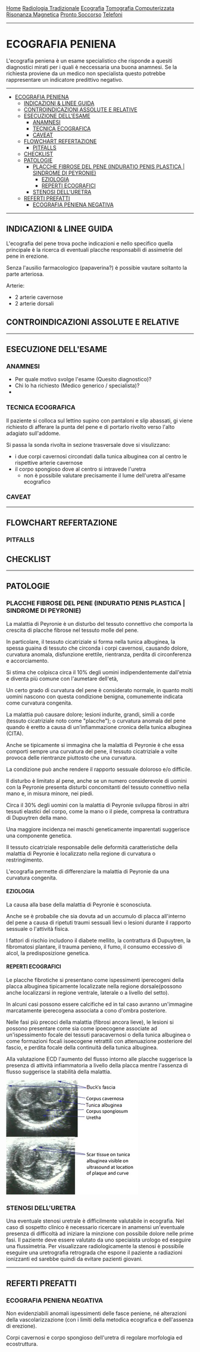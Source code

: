 <div class="topnav">
  <a href="https://sl-rad.github.io/SL-Rad-Vademecum">Home</a>
  <a href="https://sl-rad.github.io/SL-Rad-Vademecum/radiologia_tradizionale.html">Radiologia Tradizionale</a>
  <a href="https://sl-rad.github.io/SL-Rad-Vademecum/ecografia.html">Ecografia</a>
  <a href="https://sl-rad.github.io/SL-Rad-Vademecum/tomografia_computerizzata.html">Tomografia Computerizzata</a>
  <a href="https://sl-rad.github.io/SL-Rad-Vademecum/risonanza_magnetica.html">Risonanza Magnetica</a>
  <a href="https://sl-rad.github.io/SL-Rad-Vademecum/pronto_soccorso.html">Pronto Soccorso</a>
  <a href="https://sl-rad.github.io/SL-Rad-Vademecum/contatti.html">Telefoni</a>
</div>

---

# ECOGRAFIA PENIENA

L'ecografia peniena è un esame specialistico che risponde a quesiti diagnostici mirati per i quali è neccessaria una buona anamnesi.
Se la richiesta proviene da un medico non specialista questo potrebbe rappresentare un indicatore predittivo negativo.

---

- [ECOGRAFIA PENIENA](#ecografia-peniena)
	- [INDICAZIONI & LINEE GUIDA](#indicazioni--linee-guida)
	- [CONTROINDICAZIONI ASSOLUTE E RELATIVE](#controindicazioni-assolute-e-relative)
	- [ESECUZIONE DELL'ESAME](#esecuzione-dellesame)
		- [ANAMNESI](#anamnesi)
		- [TECNICA ECOGRAFICA](#tecnica-ecografica)
		- [CAVEAT](#caveat)
	- [FLOWCHART REFERTAZIONE](#flowchart-refertazione)
		- [PITFALLS](#pitfalls)
	- [CHECKLIST](#checklist)
	- [PATOLOGIE](#patologie)
		- [PLACCHE FIBROSE DEL PENE (INDURATIO PENIS PLASTICA | SINDROME DI PEYRONIE)](#placche-fibrose-del-pene-induratio-penis-plastica--sindrome-di-peyronie)
			- [EZIOLOGIA](#eziologia)
			- [REPERTI ECOGRAFICI](#reperti-ecografici)
		- [STENOSI DELL'URETRA](#stenosi-delluretra)
	- [REFERTI PREFATTI](#referti-prefatti)
		- [ECOGRAFIA PENIENA NEGATIVA](#ecografia-peniena-negativa)

---

## INDICAZIONI & LINEE GUIDA
L'ecografia del pene trova poche indicazioni e nello specifico quella principale è la ricerca di eventuali placche responsabili di assimetrie del pene in erezione.

Senza l'ausilio farmacologico (papaverina?) è possibie vautare soltanto la parte arteriosa.
<!---Indagare quali farmaci-->

Arterie:
- 2 arterie cavernose
- 2 arterie dorsali

## CONTROINDICAZIONI ASSOLUTE E RELATIVE


---

## ESECUZIONE DELL'ESAME

### ANAMNESI
- Per quale motivo svolge l'esame (Quesito diagnostico)?
- Chi lo ha richiesto (Medico generico / specialista)?
- 

### TECNICA ECOGRAFICA
Il paziente si colloca sul lettino supino con pantaloni e slip abassati, gi viene richiesto di afferare la punta del pene e di portarlo rivolto verso l'alto adagiato sull'addome.

Si passa la sonda rivolta in sezione trasversale dove si visulizzano:
- i due corpi cavernosi circondati dalla tunica albuginea con al centro le rispettive arterie cavernose
- il corpo spongioso dove al centro si intravede l'uretra
  - non è possibile valutare precisamente il lume dell'uretra all'esame ecografico

### CAVEAT

---

## FLOWCHART REFERTAZIONE
### PITFALLS

## CHECKLIST

---

## PATOLOGIE
### PLACCHE FIBROSE DEL PENE (INDURATIO PENIS PLASTICA | SINDROME DI PEYRONIE)
La malattia di Peyronie è un disturbo del tessuto connettivo che comporta la crescita di placche fibrose nel tessuto molle del pene. 

In particolare, il tessuto cicatriziale si forma nella tunica albuginea, la spessa guaina di tessuto che circonda i corpi cavernosi, causando dolore, curvatura anomala, disfunzione erettile, rientranza, perdita di circonferenza e accorciamento.

Si stima che colpisca circa il 10% degli uomini indipendentemente dall'etnia e diventa più comune con l'aumetare dell'età,

Un certo grado di curvatura del pene è considerato normale, in quanto molti uomini nascono con questa condizione benigna, comunemente indicata come curvatura congenita. 

La malattia può causare dolore; lesioni indurite, grandi, simili a corde (tessuto cicatriziale noto come "placche"); o curvatura anomala del pene quando è eretto a causa di un'infiammazione cronica della tunica albuginea (CITA).

Anche se tipicamente si immagina che la malattia di Peyronie è che essa comporti sempre una curvatura del pene, il tessuto cicatriziale a volte provoca delle rientranze piuttosto che una curvatura. 

La condizione può anche rendere il rapporto sessuale doloroso e/o difficile.

Il disturbo è limitato al pene, anche se un numero considerevole di uomini con la Peyronie presenta disturbi concomitanti del tessuto connettivo nella mano e, in misura minore, nei piedi. 

Circa il 30% degli uomini con la malattia di Peyronie sviluppa fibrosi in altri tessuti elastici del corpo, come la mano o il piede, compresa la contrattura di Dupuytren della mano. 

Una maggiore incidenza nei maschi geneticamente imparentati suggerisce una componente genetica.


Il tessuto cicatriziale responsabile delle deformità caratteristiche della malattia di Peyronie è localizzato nella regione di curvatura o restringimento.

L'ecografia permette di differenziare la malattia di Peyronie da una curvatura congenita.

#### EZIOLOGIA
La causa alla base della malattia di Peyronie è sconosciuta. 

Anche se è probabile che sia dovuta ad un accumulo di placca all'interno del pene a causa di ripetuti traumi sessuali lievi o lesioni durante il rapporto sessuale o l'attività fisica.

I fattori di rischio includono il diabete mellito, la contrattura di Dupuytren, la fibromatosi plantare, il trauma penieno, il fumo, il consumo eccessivo di alcol, la predisposizione genetica.

#### REPERTI ECOGRAFICI
Le placche fibrotiche si presentano come ispessimenti iperecogeni della placca albuginea tipicamente localizzate nella regione dorsale(possono anche localizzarsi in regione ventrale, laterale o a livello del setto).

In alcuni casi possono essere calcifiche ed in tal caso avranno un'immagine marcatamente iperecogena associata a cono d'ombra posteriore.

Nelle fasi più precoci della malattia (fibrosi ancora lieve), le lesioni si possono presentare come sia come ipoecogene associate ad un'ispessimento focale dei tessuti paracavernosi o della tunica albuginea o come formazioni focali isoecogene retrattili con attenuazione posteriore del fascio, e perdita focale della continuità della tunica albuginea.

Alla valutazione ECD l'aumento del flusso intorno alle placche suggerisce la presenza di attività infiammatoria a livello della placca mentre l'assenza di flusso suggerisce la stabilità della malattia.

![](../../img/US-Malattia_di_Peyronie.jpg)


### STENOSI DELL'URETRA
Una eventuale stenosi uretrale è difficilmente valutabile in ecografia.
Nel caso di sospetto clinico è necessario ricercare in anamensi un'eventuale presenza di difficoltà ad iniziare la minzione con possibile dolore nelle prime fasi.
Il paziente deve essere valutato da uno speciaista urologo ed eseguire una flussimetria.
Per visualizzare radiologicamente la stenosi è possibile eseguire una uretrografia retrograda che espone il paziente a radiazioni ionizzanti ed sarebbe quindi da evitare pazienti giovani.

---

## REFERTI PREFATTI

### ECOGRAFIA PENIENA NEGATIVA
Non evidenziabili anomali ispessimenti delle fasce peniene, né alterazioni della vascolarizzazione (con i limiti della metodica ecografica e dell'assenza di erezione).

Corpi cavernosi e corpo spongioso dell'uretra di regolare morfologia ed ecostruttura. 

